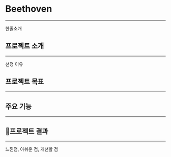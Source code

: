 # Beethoven
---
한줄소개


## 프로젝트 소개
---
선정 이유


## 프로젝트 목표
---


## 주요 기능
---


## 프로젝트 결과
---
느낀점, 아쉬운 점, 개선할 점




